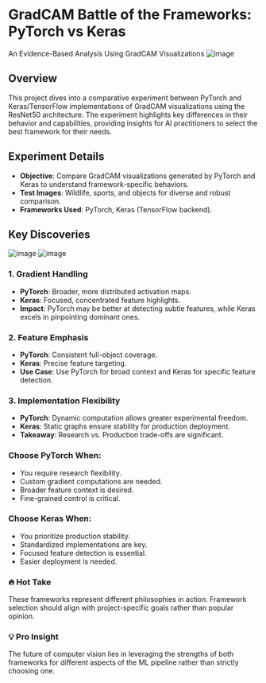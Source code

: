 # GradCAM Battle of the Frameworks: PyTorch vs Keras 
An Evidence-Based Analysis Using GradCAM Visualizations
![image](https://github.com/user-attachments/assets/ec50f3fe-98b9-44cf-9f9d-99ea77647dc7)

## Overview
This project dives into a comparative experiment between PyTorch and Keras/TensorFlow implementations of GradCAM visualizations using the ResNet50 architecture. The experiment highlights key differences in their behavior and capabilities, providing insights for AI practitioners to select the best framework for their needs.


## Experiment Details
- **Objective**: Compare GradCAM visualizations generated by PyTorch and Keras to understand framework-specific behaviors.
- **Test Images**: Wildlife, sports, and objects for diverse and robust comparison.
- **Frameworks Used**: PyTorch, Keras (TensorFlow backend).

## Key Discoveries
![image](https://github.com/user-attachments/assets/ce215b51-3eb1-4230-ac15-33346b0b4f7f)
![image](https://github.com/user-attachments/assets/7f9640cc-0934-40b3-a47c-a3257bee0370)


### 1. Gradient Handling
- **PyTorch**: Broader, more distributed activation maps.
- **Keras**: Focused, concentrated feature highlights.
- **Impact**: PyTorch may be better at detecting subtle features, while Keras excels in pinpointing dominant ones.

### 2. Feature Emphasis
- **PyTorch**: Consistent full-object coverage.
- **Keras**: Precise feature targeting.
- **Use Case**: Use PyTorch for broad context and Keras for specific feature detection.

### 3. Implementation Flexibility
- **PyTorch**: Dynamic computation allows greater experimental freedom.
- **Keras**: Static graphs ensure stability for production deployment.
- **Takeaway**: Research vs. Production trade-offs are significant.

### Choose PyTorch When:
- You require research flexibility.
- Custom gradient computations are needed.
- Broader feature context is desired.
- Fine-grained control is critical.

### Choose Keras When:
- You prioritize production stability.
- Standardized implementations are key.
- Focused feature detection is essential.
- Easier deployment is needed.



### 🔥 Hot Take
These frameworks represent different philosophies in action. Framework selection should align with project-specific goals rather than popular opinion.

### 💡 Pro Insight
The future of computer vision lies in leveraging the strengths of both frameworks for different aspects of the ML pipeline rather than strictly choosing one.

